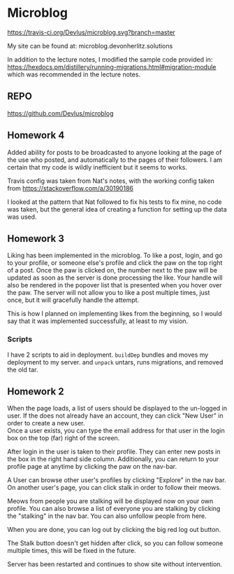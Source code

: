 # Microblog

https://travis-ci.org/Devlus/microblog.svg?branch=master

My site can be found at: microblog.devonherlitz.solutions

In addition to the lecture notes, I modified the sample code provided in:
https://hexdocs.pm/distillery/running-migrations.html#migration-module
which was recommended in the lecture notes.

## REPO
https://github.com/Devlus/microblog

## Homework 4
Added ability for posts to be broadcasted to anyone looking at the page of the use who posted, and automatically to the pages of their followers.
I am certain that my code is wildly inefficient but it seems to works.

Travis config was taken from Nat's notes, with the working config taken from https://stackoverflow.com/a/30190186

I looked at the pattern that Nat followed to fix his tests to fix mine, no code was taken, but the general idea of creating a function for setting up the data was used.

## Homework 3
Liking has been implemented in the microblog. To like a post, login, and go to your profile, or someone else's profile and click the paw on the top right of a post. Once the paw is clicked on, the number next to the paw will be updated as soon as the server is done processing the like. Your handle will also be rendered in the popover list that is presented when you hover over the paw. The server will not allow you to like a post multiple times, just once, but it will gracefully handle the attempt.

This is how I planned on implementing likes from the beginning, so I would say that it was implemented successfully, at least to my vision.

### Scripts
I have 2 scripts to aid in deployment. `buildDep` bundles and moves my deployment to my server. and `unpack` untars, runs migrations, and removed the old tar.


## Homework 2
When the page loads, a list of users should be displayed to the un-logged in user.
If the does not already have an account, they can click "New User" in order to create a new user.\
Once a user exists, you can type the email address for that user in the login box on the top (far) right of the screen.

After login in the user is taken to their profile. They can enter new posts in the box in the right hand side column. Additionally, you can return to your profile page at anytime by clicking the paw on the nav-bar.

A User can browse other user's profiles by clicking "Explore" in the nav bar. On another user's page, you can click stalk in order to follow their meows.

Meows from people you are stalking will be displayed now on your own profile.
You can also browse a list of everyone you are stalking by clicking the "stalking" in the nav bar. You can also unfollow people from here.


When you are done, you can log out by clicking the big red log out button.


The Stalk button doesn't get hidden after click, so you can follow someone multiple times, this will be fixed in the future.

Server has been restarted and continues to show site without intervention.



